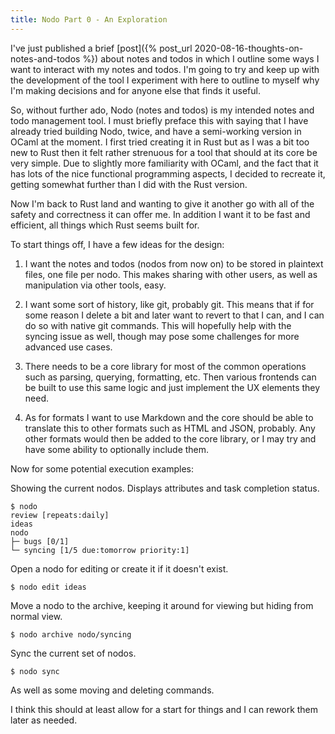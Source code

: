 ```yaml
---
title: Nodo Part 0 - An Exploration
---
```


I've just published a brief [post]({% post_url
2020-08-16-thoughts-on-notes-and-todos %}) about notes and todos in which I
outline some ways I want to interact with my notes and todos. I'm going to try
and keep up with the development of the tool I experiment with here to outline
to myself why I'm making decisions and for anyone else that finds it useful.

So, without further ado, Nodo (notes and todos) is my intended notes and todo
management tool. I must briefly preface this with saying that I have already
tried building Nodo, twice, and have a semi-working version in OCaml at the
moment. I first tried creating it in Rust but as I was a bit too new to Rust
then it felt rather strenuous for a tool that should at its core be very
simple. Due to slightly more familiarity with OCaml, and the fact that it has
lots of the nice functional programming aspects, I decided to recreate it,
getting somewhat further than I did with the Rust version.

Now I'm back to Rust land and wanting to give it another go with all of the
safety and correctness it can offer me. In addition I want it to be fast and
efficient, all things which Rust seems built for.

To start things off, I have a few ideas for the design:

1. I want the notes and todos (nodos from now on) to be stored in plaintext
   files, one file per nodo. This makes sharing with other users, as well as
   manipulation via other tools, easy.

2. I want some sort of history, like git, probably git. This means that if for
   some reason I delete a bit and later want to revert to that I can, and I can
   do so with native git commands. This will hopefully help with the syncing
   issue as well, though may pose some challenges for more advanced use cases.

3. There needs to be a core library for most of the common operations such as
   parsing, querying, formatting, etc. Then various frontends can be built to
   use this same logic and just implement the UX elements they need.

4. As for formats I want to use Markdown and the core should be able to
   translate this to other formats such as HTML and JSON, probably. Any other
   formats would then be added to the core library, or I may try and have some
   ability to optionally include them.

Now for some potential execution examples:

Showing the current nodos. Displays attributes and task completion status.

```
$ nodo
review [repeats:daily]
ideas
nodo
├─ bugs [0/1]
└─ syncing [1/5 due:tomorrow priority:1]
```

Open a nodo for editing or create it if it doesn't exist.

```
$ nodo edit ideas
```

Move a nodo to the archive, keeping it around for viewing but hiding from normal view.

```
$ nodo archive nodo/syncing
```

Sync the current set of nodos.

```
$ nodo sync
```

As well as some moving and deleting commands.

I think this should at least allow for a start for things and I can rework them
later as needed.
